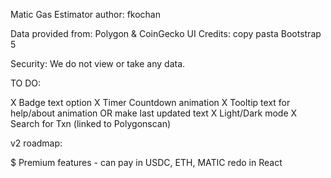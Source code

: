 Matic Gas Estimator
author: fkochan

Data provided from: Polygon & CoinGecko 
UI Credits: copy pasta Bootstrap 5

Security: We do not view or take any data.

TO DO:

X Badge text option
X Timer Countdown animation
X Tooltip text for help/about animation OR make last updated text
X Light/Dark mode
X Search for Txn (linked to Polygonscan)

v2 roadmap:

$ Premium features - can pay in USDC, ETH, MATIC
redo in React


